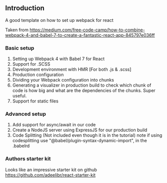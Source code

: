 ## Introduction

A good template on how to set up webpack for react

Taken from 
https://medium.com/free-code-camp/how-to-combine-webpack-4-and-babel-7-to-create-a-fantastic-react-app-845797e036ff



### Basic setup
1. Setting up Webpack 4 with Babel 7 for React
2. Support for .SCSS
3. Development environment with HMR [For both .js & .scss]
4. Production configuration
5. Dividing your Webpack configuration into chunks
6. Generating a visualizer in production build to check which chunk of code is how big and what are the dependencies of the chunks. Super useful.
7. Support for static files

### Advanced setup
1. Add support for async/await in our code
2. Create a NodeJS server using ExpressJS for our production build
3. Code Splitting (Not included even though it is in the tutorial) note if using codesplitting use  "@babel/plugin-syntax-dynamic-import", in the .babelrd


### Authors starter kit

Looks like an impressive starter kit on github
https://github.com/adeelibr/react-starter-kit
